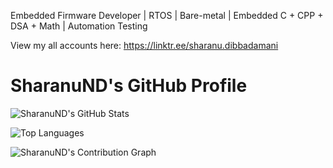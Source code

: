 Embedded Firmware Developer | RTOS | Bare-metal | Embedded C + CPP + DSA + Math | Automation Testing

View my all accounts here: 
https://linktr.ee/sharanu.dibbadamani


# SharanuND's GitHub Profile

![SharanuND's GitHub Stats](https://github-readme-stats.vercel.app/api?username=SharanuND&show_icons=true&theme=radical&count_private=true)

![Top Languages](https://github-readme-stats.vercel.app/api/top-langs/?username=SharanuND&layout=compact&theme=radical&hide=html,css,javascript)

![SharanuND's Contribution Graph](https://github-readme-activity-graph.vercel.app/graph?username=SharanuND&theme=radical)
